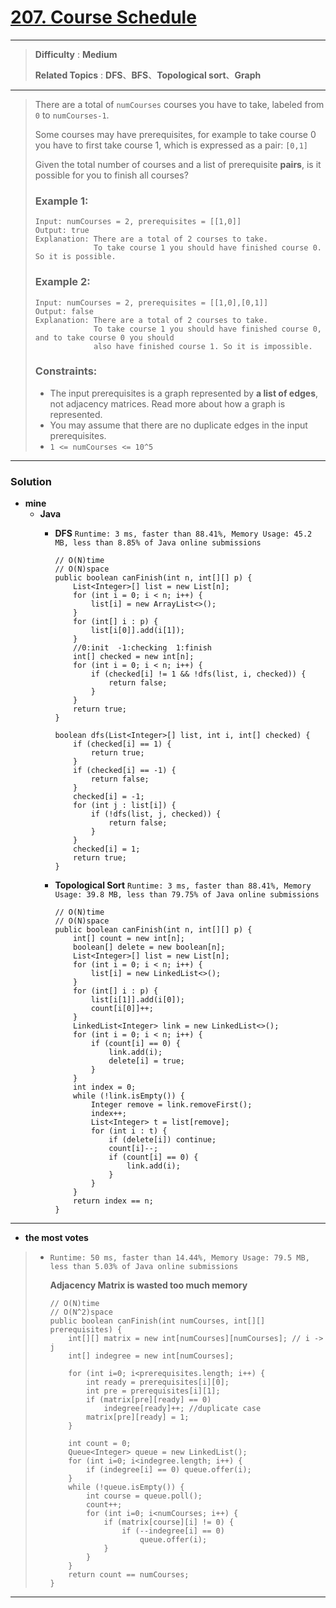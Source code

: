 # [207. Course Schedule](https://leetcode.com/problems/course-schedule/)

---

> **Difficulty** : **Medium**
>
> **Related Topics** : **DFS**、**BFS**、**Topological sort**、**Graph**

---

> There are a total of `numCourses` courses you have to take, labeled from `0` to `numCourses-1`.
> 
> Some courses may have prerequisites, for example to take course 0 you have to first take course 1, which is expressed as a pair: `[0,1]`
> 
> Given the total number of courses and a list of prerequisite **pairs**, is it possible for you to finish all courses?
> 
> 
> 
> ### Example 1:
> ```
> Input: numCourses = 2, prerequisites = [[1,0]]
> Output: true
> Explanation: There are a total of 2 courses to take.
>              To take course 1 you should have finished course 0. So it is possible.
> ```
> 
> ### Example 2:
> ```
> Input: numCourses = 2, prerequisites = [[1,0],[0,1]]
> Output: false
> Explanation: There are a total of 2 courses to take.
>              To take course 1 you should have finished course 0, and to take course 0 you should
>              also have finished course 1. So it is impossible.
> ```
> 
> ### Constraints:
> * The input prerequisites is a graph represented by **a list of edges**, not adjacency matrices. Read more about how a graph is represented.
> * You may assume that there are no duplicate edges in the input prerequisites.
> * `1 <= numCourses <= 10^5`

---



### Solution
* **mine**
  * **Java**
    * **DFS** `Runtime: 3 ms, faster than 88.41%, Memory Usage: 45.2 MB, less than 8.85% of Java online submissions`
      ```
      // O(N)time
      // O(N)space
      public boolean canFinish(int n, int[][] p) {
          List<Integer>[] list = new List[n];
          for (int i = 0; i < n; i++) {
              list[i] = new ArrayList<>();
          }
          for (int[] i : p) {
              list[i[0]].add(i[1]);
          }
          //0:init  -1:checking  1:finish
          int[] checked = new int[n];
          for (int i = 0; i < n; i++) {
              if (checked[i] != 1 && !dfs(list, i, checked)) {
                  return false;
              }
          }
          return true;
      }

      boolean dfs(List<Integer>[] list, int i, int[] checked) {
          if (checked[i] == 1) {
              return true;
          }
          if (checked[i] == -1) {
              return false;
          }
          checked[i] = -1;
          for (int j : list[i]) {
              if (!dfs(list, j, checked)) {
                  return false;
              }
          }
          checked[i] = 1;
          return true;
      }
      ```
      
    * **Topological Sort** `Runtime: 3 ms, faster than 88.41%, Memory Usage: 39.8 MB, less than 79.75% of Java online submissions`
      ```
      // O(N)time
      // O(N)space
      public boolean canFinish(int n, int[][] p) {
          int[] count = new int[n];
          boolean[] delete = new boolean[n];
          List<Integer>[] list = new List[n];
          for (int i = 0; i < n; i++) {
              list[i] = new LinkedList<>();
          }
          for (int[] i : p) {
              list[i[1]].add(i[0]);
              count[i[0]]++;
          }
          LinkedList<Integer> link = new LinkedList<>();
          for (int i = 0; i < n; i++) {
              if (count[i] == 0) {
                  link.add(i);
                  delete[i] = true;
              }
          }
          int index = 0;
          while (!link.isEmpty()) {
              Integer remove = link.removeFirst();
              index++;
              List<Integer> t = list[remove];
              for (int i : t) {
                  if (delete[i]) continue;
                  count[i]--;
                  if (count[i] == 0) {
                      link.add(i);
                  }
              }
          }
          return index == n;
      }
      ```


---

* **the most votes**
>  * `Runtime: 50 ms, faster than 14.44%, Memory Usage: 79.5 MB, less than 5.03% of Java online submissions`
>  
>    **Adjacency Matrix is wasted too much memory**
>    ```
>    // O(N)time
>    // O(N^2)space
>    public boolean canFinish(int numCourses, int[][] prerequisites) {
>        int[][] matrix = new int[numCourses][numCourses]; // i -> j
>        int[] indegree = new int[numCourses];
>
>        for (int i=0; i<prerequisites.length; i++) {
>            int ready = prerequisites[i][0];
>            int pre = prerequisites[i][1];
>            if (matrix[pre][ready] == 0)
>                indegree[ready]++; //duplicate case
>            matrix[pre][ready] = 1;
>        }
>
>        int count = 0;
>        Queue<Integer> queue = new LinkedList();
>        for (int i=0; i<indegree.length; i++) {
>            if (indegree[i] == 0) queue.offer(i);
>        }
>        while (!queue.isEmpty()) {
>            int course = queue.poll();
>            count++;
>            for (int i=0; i<numCourses; i++) {
>                if (matrix[course][i] != 0) {
>                    if (--indegree[i] == 0)
>                        queue.offer(i);
>                }
>            }
>        }
>        return count == numCourses;
>    }
>    ```
    
---
